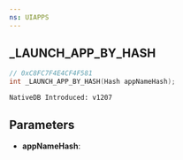 ```yaml
---
ns: UIAPPS
---
```

## _LAUNCH_APP_BY_HASH

```c
// 0xC8FC7F4E4CF4F581
int _LAUNCH_APP_BY_HASH(Hash appNameHash);
```

```
NativeDB Introduced: v1207
```

## Parameters
* **appNameHash**:
